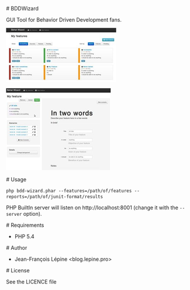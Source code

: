 # BDDWizard

GUI Tool for Behavior Driven Development fans.

![Listing](docs/screen-home-small.jpg)

![Edit feature](docs/screen-edit-small.jpg)

# Usage

    php bdd-wizard.phar --features=/path/of/features --reports=/path/of/junit-format/results

PHP BuiltIn server will listen on http://localhost:8001 (change it with the `--server` option).

# Requirements

+ PHP 5.4

# Author

+ Jean-François Lépine <blog.lepine.pro>

# License

See the LICENCE file
